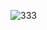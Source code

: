 

![333](https://github.com/Krupat2003/Unsplash-API/assets/138984890/b3c31d32-f377-44ed-beb2-6e37c6a39ea8)
